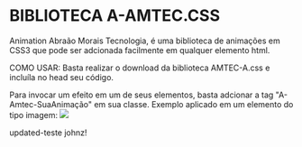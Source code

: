 # BIBLIOTECA A-AMTEC.CSS
Animation Abraão Morais Tecnologia, é uma biblioteca de animações em CSS3 que pode ser 
adcionada facilmente em qualquer elemento html.

COMO USAR: 
Basta realizar o download da biblioteca AMTEC-A.css e incluíla no head seu código.

Para invocar um efeito em um de seus elementos, basta adcionar a tag "A-Amtec-SuaAnimação" em sua classe.
Exemplo aplicado em um elemento do tipo imagem:  <img src="minhaimagem.png" class="SuaClassePessoal A-Amtec-ZoomIn"></img>

updated-teste johnz!